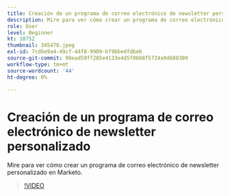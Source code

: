 ```yaml
---
title: Creación de un programa de correo electrónico de newsletter personalizado
description: Mire para ver cómo crear un programa de correo electrónico de newsletter personalizado en Marketo.
role: User
level: Beginner
kt: 10752
thumbnail: 345470.jpeg
exl-id: 7cd6e9a4-49cf-44f8-9909-bf9bbedfdbeb
source-git-commit: 98ead59ff285e4133e4d5f0668f5724a9d680309
workflow-type: tm+mt
source-wordcount: '44'
ht-degree: 0%

---
```


# Creación de un programa de correo electrónico de newsletter personalizado

Mire para ver cómo crear un programa de correo electrónico de newsletter personalizado en Marketo.

>[!VIDEO](https://video.tv.adobe.com/v/345470/?quality=12&learn=on)
